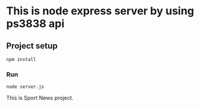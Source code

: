 # This is node express server by using  ps3838 api 

## Project setup
```
npm install
```

### Run
```
node server.js
```
This is Sport News project.
